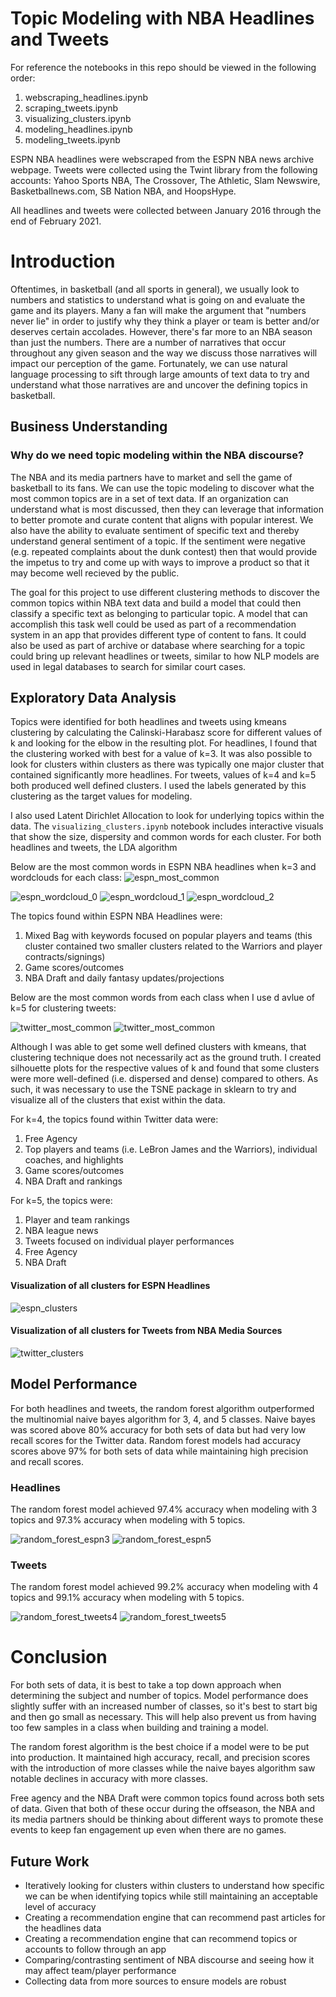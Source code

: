 # Topic Modeling with NBA Headlines and Tweets
For reference the notebooks in this repo should be viewed in the following order:
1. webscraping_headlines.ipynb
2. scraping_tweets.ipynb
3. visualizing_clusters.ipynb
4. modeling_headlines.ipynb
5. modeling_tweets.ipynb

ESPN NBA headlines were webscraped from the ESPN NBA news archive webpage.
Tweets were collected using the Twint library from the following accounts: Yahoo Sports NBA, The Crossover, The Athletic, Slam Newswire, Basketballnews.com, SB Nation NBA, and HoopsHype. 

All headlines and tweets were collected between January 2016 through the end of February 2021.

# Introduction
Oftentimes, in basketball (and all sports in general), we usually look to numbers and statistics to understand what is going on and evaluate the game and its players. Many a fan will make the argument that "numbers never lie" in order to justify why they think a player or team is better and/or deserves certain accolades. However, there's far more to an NBA season than just the numbers.  There are a number of narratives that occur throughout any given season and the way we discuss those narratives will impact our perception of the game. Fortunately, we can use natural language processing to sift through large amounts of text data to try and understand what those narratives are and uncover the defining topics in basketball. 

## Business Understanding

### Why do we need topic modeling within the NBA discourse?
The NBA and its media partners have to market and sell the game of basketball to its fans. We can use the topic modeling to discover what the most common topics are in a set of text data. If an organization can understand what is most discussed, then they can leverage that information to better promote and curate content that aligns with popular interest. We also have the ability to evaluate sentiment of specific text and thereby understand general sentiment of a topic. If the sentiment were negative (e.g. repeated complaints about the dunk contest) then that would provide the impetus to try and come up with ways to improve a product so that it may become well recieved by the public.

The goal for this project to use different clustering methods to discover the common topics within NBA text data and build a model that could then classify a specific text as belonging to particular topic.  A model that can accomplish this task well could be used as part of a recommendation system in an app that provides different type of content to fans. It could also be used as part of archive or database where searching for a topic could bring up relevant headlines or tweets, similar to how NLP models are used in legal databases to search for similar court cases.

## Exploratory Data Analysis

Topics were identified for both headlines and tweets using kmeans clustering by calculating the Calinski-Harabasz score for different values of k and looking for the elbow in the resulting plot.  For headlines, I found that the clustering worked with best for a value of k=3. It was also possible to look for clusters within clusters as there was typically one major cluster that contained significantly more headlines. For tweets, values of k=4 and k=5 both produced well defined clusters. I used the labels generated by this clustering as the target values for modeling.

I also used Latent Dirichlet Allocation to look for underlying topics within the data. The `visualizing_clusters.ipynb` notebook includes interactive visuals that show the size, dispersity and common words for each cluster. For both headlines and tweets, the LDA algorithm 

Below are the most common words in ESPN NBA headlines when k=3 and wordclouds for each class:
![espn_most_common](images/espn_most_common_words_three_classes.png)

![espn_wordcloud_0](images/group_zero_wordcloud.png)
![espn_wordcloud_1](images/group_one_wordcloud.png)
![espn_wordcloud_2](images/group_two_wordcloud.png)

The topics found within ESPN NBA Headlines were:
1. Mixed Bag with keywords focused on popular players and teams (this cluster contained two smaller clusters related to the Warriors and player contracts/signings)
2. Game scores/outcomes
3. NBA Draft and daily fantasy updates/projections

Below are the most common words from each class when I use d avlue of k=5 for clustering tweets:

![twitter_most_common](images/twitter_most_common_words_first_three_classes.png)
![twitter_most_common](images/twitter_most_common_words_last_two_classes.png)

Although I was able to get some well defined clusters with kmeans, that clustering technique does not necessarily act as the ground truth. I created silhouette plots for the respective values of k and found that some clusters were more well-defined (i.e. dispersed and dense) compared to others. As such, it was necessary to use the TSNE package in sklearn to try and visualize all of the clusters that exist within the data.

For k=4, the topics found within Twitter data were:
1. Free Agency
2. Top players and teams (i.e. LeBron James and the Warriors), individual coaches, and highlights
3. Game scores/outcomes
4. NBA Draft and rankings

For k=5, the topics were:
1. Player and team rankings
2. NBA league news
3. Tweets focused on individual player performances
4. Free Agency
5. NBA Draft

#### Visualization of all clusters for ESPN Headlines

![espn_clusters](images/espn_2d.png)

#### Visualization of all clusters for Tweets from NBA Media Sources

![twitter_clusters](images/nba_tweets_2d.png)

## Model Performance
For both headlines and tweets, the random forest algorithm outperformed the multinomial naive bayes algorithm for 3, 4, and 5 classes. Naive bayes was scored above 80% accuracy for both sets of data but had very low recall scores for the Twitter data. Random forest models had accuracy scores above 97% for both sets of data while maintaining high precision and recall scores.

### Headlines

The random forest model achieved 97.4% accuracy when modeling with 3 topics and 97.3% accuracy when modeling with 5 topics.

![random_forest_espn3](images/random_forest_vanilla_conf_matrix.png)
![random_forest_espn5](images/random_forest_vanilla_five_classes_conf_matrix.png)


### Tweets

The random forest model achieved 99.2% accuracy when modeling with 4 topics and 99.1% accuracy when modeling with 5 topics.

![random_forest_tweets4](images/tweets_random_forest_conf_matrix_4_classes.png)
![random_forest_tweets5](images/tweets_random_forest_conf_matrix_5_classes.png)

# Conclusion
For both sets of data, it is best to take a top down approach when determining the subject and number of topics. Model performance does slightly suffer with an increased number of classes, so it's best to start big and then go small as necessary. This will help also prevent us from having too few samples in a class when building and training a model.

The random forest algorithm is the best choice if a model were to be put into production. It maintained high accuracy, recall, and precision scores with the introduction of more classes while the naive bayes algorithm saw notable declines in accuracy with more classes.

Free agency and the NBA Draft were common topics found across both sets of data. Given that both of these occur during the offseason, the NBA and its media partners should be thinking about different ways to promote these events to keep fan engagement up even when there are no games.





## Future Work
- Iteratively looking for clusters within clusters to understand how specific we can be when identifying topics while still maintaining an acceptable level of accuracy
- Creating a recommendation engine that can recommend past articles for the headlines data
- Creating a recommendation engine that can recommend topics or accounts to follow through an app
- Comparing/contrasting sentiment of NBA discourse and seeing how it may affect team/player performance
- Collecting data from more sources to ensure models are robust
